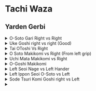 # Tachi Waza

## Yarden Gerbi
<details>
<summary>O-Soto Gari Right vs Right</summary>

Fight to get opponents right sleeve hand.\
Step forward with your left leg as you push their sleeve
down towards their right leg. Opponents weight should be on their
right leg. \
Step with right foot. At the same time, bring right hand around
opponents head or get a grip. Make impact against their chest.\
When reap the leg, just go straight down, O-soto-otoshi style.
Hands and the whole of your body push down.

</details>
<details>
<summary>Uke Goshi right vs right (Good)</summary>

Vs right handed player, try to get opponents sleeve, but can't.\
So get a left handed lapel grip. Opponent grabs their right handed lapel grip over, you have lapel grip under \
Your right hand gets a high collar grip. \
Use your right hand to pull opponent to your right and down. Direction is bringing your right elbow to your right hip\
Step forward with your left foot between your opponents legs. (It's important your opponents balance is broken before taking this
step or can get countered)\
At the same time, left hand grips opponents back. Can grip your own right hand as well. Your head should be tight against opponents arm\
Take a step back with your right foot and pull opponent down to the ground.
So 1) right hand breaks balance. 2) left leg steps forward and left hand gets back grip. 3 ) Throw
</details>

<details>
<summary>Tai OToshi Vs Right</summary>

Get opponents sleeve. Normally want to get a high grip with right hand, but if opponent isn't letting you \
get the grip, can surprise the opponent with Tai OToshi. \
One-Handed Tai O Toshi. Go very low. \
Right hand on opponents bicep. \
When entering, need to bring your body back a bit,
but pull hard on the sleeve. 
</details>

<details>
<summary>O Soto Makikomi vs Right (From left grip)</summary>

You have left lapel grip. \
Pull with your left hand and bring right hand 
around opponents shoulder and grab your left lapel. \
It's important that your right hand is over opponents shoulder, not elbow. \
Put weight down a little. \
Right foot hooks behind opponents knee. Can use the hooking action to break opponents balance. \


</details>

<details>
<summary>Uchi Mata Makikomi vs Right</summary>

Start with left lapel grip. Pull hard \
Right hand goes over opponents shoulder and bring weight down. Grab your left lapel. \
If opponent is afraid of O Soto, they bring their right leg back. \
Hook opponents inner thigh with your right leg. Turn your toes forward. Bring your head towards your feet and put your left hand on the floor for support. \
Turn \
Sometimes need to jump a few times.

</details>
<details>
<summary>O-Goshi Makikomi</summary>

Start with left lapel grip. Opponents legs are too far
for O Soto Gari or Uchi Mata. \
Turn. Knees bent. Direction of toes is forward. \
Throw forward. Need to have very tight control of
opponents arm over their shoulder. \
Left hand can go on floor for support.
</details>

<details>
<summary>Left Seoi Nage vs Left Hander</summary>

Right vs Left hander. \
Change into a left stance with left foot forward. \
Your right hand lapel grip is on the inside. \
Open and pull with your right hand and can then come in for the Seoi Nage. \
Hip goes to opponents belt, knees bent and throw. \
Important to pull right hand and get a strong clamp with your left hand. \
</details>

<details>
<summary>Left Ippon Seoi O-Soto vs Left</summary>

Vs an extreme left hander. \
Have inside right hand lapel grip. \
Open with your right hand and get left hand clamp like seoi nage. Right foot turns a bit to your right \
Left foot goes around for the O-Soto. Left hand clamps down and bring weight down as do the O-Soto.
</details>

<details>
<summary>Sode Tsuri Komi Goshi right vs Left</summary>

Opponent has left handed grip. \
Change your grip to a left handed lapel grip.  \
Right hand needs to break opponents lapel grip. With your right hand, 
grip under opponents left wrist. Pull up and turn to the side with your whole upper body
as you step across. \
Can also do it just before they grip, just as they are about to grip your lapel. \

</details>

<details>
<summary></summary>

</details>